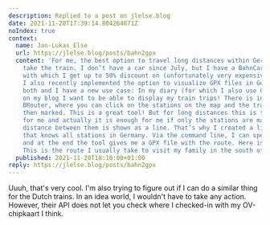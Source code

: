 ```yaml
---
description: Replied to a post on jlelse.blog
date: 2021-11-20T17:39:14.804264871Z
noIndex: true
context:
  name: Jan-Lukas Else
  url: https://jlelse.blog/posts/bahn2gpx
  content: 'For me, the best option to travel long distances within Germany is to
    take the train. I don’t have a car since July, but I have a BahnCard 50 for years,
    with which I get up to 50% discount on (unfortunately very expensive!) train tickets.
    I also recently implemented the option to visualize GPX files in GoBlog. Now combine
    both and I have a new use case: In my diary (for which I also use GoBlog) and
    on my blog I want to be able to display my train trips! There is indeed the tool
    BRouter, where you can click on the stations on the map and the train route is
    then marked. This is a great tool! But for long distances this is too much work
    for me and actually it is enough for me if only the stations are marked and the
    distance between them is shown as a line. That’s why I created a little tool (Bahn2GPX)
    that knows all stations in Germany. Via the command line, I can specify all stations
    and at the end the tool gives me a GPX file with the route. Here is an example:
    This is the route I usually take to visit my family in the south of Germany.'
  published: 2021-11-20T18:10:00+01:00
reply: https://jlelse.blog/posts/bahn2gpx
---
```


Uuuh, that's very cool. I'm also trying to figure out if I can do a similar thing for the Dutch trains. In an idea world, I wouldn't have to take any action. However, their API does not let you check where I checked-in with my OV-chipkaart I think.
